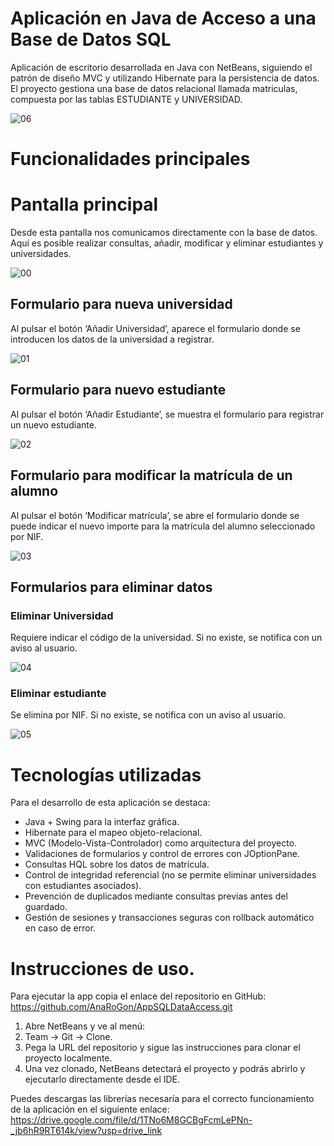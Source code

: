 # Aplicación en Java de Acceso a una Base de Datos SQL

Aplicación de escritorio desarrollada en Java con NetBeans, siguiendo el patrón de diseño MVC y utilizando Hibernate para la persistencia de datos.
El proyecto gestiona una base de datos relacional llamada matriculas, compuesta por las tablas ESTUDIANTE y UNIVERSIDAD.

![06](https://github.com/user-attachments/assets/e4cb1fd0-c68e-4ef3-aa6e-06903a1373d7)

# Funcionalidades principales

# Pantalla principal

Desde esta pantalla nos comunicamos directamente con la base de datos. 
Aquí es posible realizar consultas, añadir, modificar y eliminar estudiantes y universidades.

![00](https://github.com/user-attachments/assets/0aa9d766-b991-4669-ba47-a4a8bfc7556e)

## Formulario para nueva universidad

Al pulsar el botón ‘Añadir Universidad’, aparece el formulario donde se introducen los datos de la universidad a registrar.

![01](https://github.com/user-attachments/assets/c1473928-8a14-4a31-8e3b-d6f3e3998909)

## Formulario para nuevo estudiante

Al pulsar el botón ‘Añadir Estudiante’, se muestra el formulario para registrar un nuevo estudiante.

![02](https://github.com/user-attachments/assets/adf738db-8043-4e08-a485-a8c50e9b7b77)

## Formulario para modificar la matrícula de un alumno

Al pulsar el botón ‘Modificar matrícula’, se abre el formulario donde se puede indicar el nuevo importe para la matrícula del alumno seleccionado por NIF. 

![03](https://github.com/user-attachments/assets/f4feedde-93f1-4ee4-8499-63c4c819a88b)

## Formularios para eliminar datos

### Eliminar Universidad

Requiere indicar el código de la universidad. Si no existe, se notifica con un aviso al usuario.

![04](https://github.com/user-attachments/assets/1bb7c9e2-7b42-4ead-b1e2-40512c52db1a)

### Eliminar estudiante

Se elimina por NIF. Si no existe, se notifica con un aviso al usuario.

![05](https://github.com/user-attachments/assets/626a01bc-3d3e-40a2-b7b4-0f2f02fc3e4f)

# Tecnologías utilizadas

Para el desarrollo de esta aplicación se destaca:

* Java + Swing para la interfaz gráfica.
* Hibernate para el mapeo objeto-relacional.
* MVC (Modelo-Vista-Controlador) como arquitectura del proyecto.
* Validaciones de formularios y control de errores con JOptionPane.
* Consultas HQL sobre los datos de matrícula.
* Control de integridad referencial (no se permite eliminar universidades con estudiantes asociados).
* Prevención de duplicados mediante consultas previas antes del guardado.
* Gestión de sesiones y transacciones seguras con rollback automático en caso de error.

# Instrucciones de uso.

Para ejecutar la app copia el enlace del repositorio en GitHub: <https://github.com/AnaRoGon/AppSQLDataAccess.git>

1. Abre NetBeans y ve al menú:
2. Team -> Git -> Clone.
3. Pega la URL del repositorio y sigue las instrucciones para clonar el proyecto localmente.
4. Una vez clonado, NetBeans detectará el proyecto y podrás abrirlo y ejecutarlo directamente desde el IDE.

Puedes descargas las librerías necesaría para el correcto funcionamiento de la aplicación en el siguiente enlace: <https://drive.google.com/file/d/1TNo6M8GCBgFcmLePNn-_jb6hR9RT614k/view?usp=drive_link>



